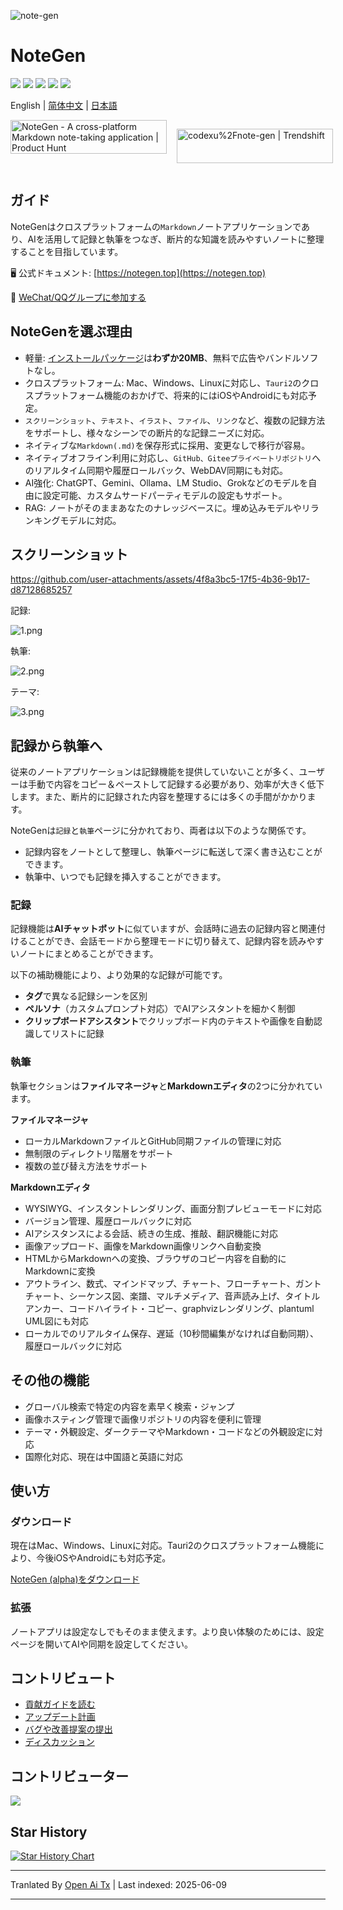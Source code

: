 ![note-gen](https://socialify.git.ci/codexu/note-gen/image?custom_description=Cross-Platform+%7C+LLM+%7C+Markdown+%7C++Recording++%26+Writing&description=1&font=Raleway&forks=1&issues=1&logo=https%3A%2F%2Fcamo.githubusercontent.com%2Fbe4a3a39f8724658ad5bc549d63f0454ad4ca98564c73b7b0778704ca5212509%2F68747470733a2f2f73322e6c6f6c692e6e65742f323032352f30352f32362f594d4e67784b5644724238345a74572e706e67&name=1&owner=1&pattern=Circuit+Board&stargazers=1&theme=Light)

# NoteGen

![](https://github.com/codexu/note-gen/actions/workflows/release.yml/badge.svg?branch=release)
![](https://img.shields.io/github/v/release/codexu/note-gen)
![](https://img.shields.io/badge/version-alpha-orange)
![](https://img.shields.io/github/downloads/codexu/note-gen/total)
![](https://img.shields.io/github/commit-activity/m/codexu/note-gen)

English | [简体中文](.github/README.zh.md) | [日本語](.github/README.ja.md)

<div style="display: flex; gap: 1rem;">
  <a href="https://www.producthunt.com/products/notegen-2?embed=true&utm_source=badge-featured&utm_medium=badge&utm_source=badge-notegen&#0045;2" target="_blank"><img src="https://api.producthunt.com/widgets/embed-image/v1/featured.svg?post_id=956348&theme=light&t=1749194675492" alt="NoteGen - A&#0032;cross&#0045;platform&#0032;Markdown&#0032;note&#0045;taking&#0032;application | Product Hunt" style="width: 250px; height: 54px;" width="250" height="54" /></a>

  <a href="https://trendshift.io/repositories/12784" target="_blank"><img src="https://trendshift.io/api/badge/repositories/12784" alt="codexu%2Fnote-gen | Trendshift" style="width: 250px; height: 55px;" width="250" height="55"/></a>
</div>

## ガイド

NoteGenはクロスプラットフォームの`Markdown`ノートアプリケーションであり、AIを活用して記録と執筆をつなぎ、断片的な知識を読みやすいノートに整理することを目指しています。

🖥️ 公式ドキュメント: [https://notegen.top](https://notegen.top)

💬 [WeChat/QQグループに参加する](https://github.com/codexu/note-gen/discussions/110)

## NoteGenを選ぶ理由

- 軽量: [インストールパッケージ](https://github.com/codexu/note-gen/releases)は**わずか20MB**、無料で広告やバンドルソフトなし。
- クロスプラットフォーム: Mac、Windows、Linuxに対応し、`Tauri2`のクロスプラットフォーム機能のおかげで、将来的にはiOSやAndroidにも対応予定。
- `スクリーンショット`、`テキスト`、`イラスト`、`ファイル`、`リンク`など、複数の記録方法をサポートし、様々なシーンでの断片的な記録ニーズに対応。
- ネイティブな`Markdown(.md)`を保存形式に採用、変更なしで移行が容易。
- ネイティブオフライン利用に対応し、`GitHub、Giteeプライベートリポジトリ`へのリアルタイム同期や履歴ロールバック、WebDAV同期にも対応。
- AI強化: ChatGPT、Gemini、Ollama、LM Studio、Grokなどのモデルを自由に設定可能、カスタムサードパーティモデルの設定もサポート。
- RAG: ノートがそのままあなたのナレッジベースに。埋め込みモデルやリランキングモデルに対応。

## スクリーンショット

https://github.com/user-attachments/assets/4f8a3bc5-17f5-4b36-9b17-d87128685257

記録:

![1.png](https://s2.loli.net/2025/05/19/Cs5viKfkqb2HJmd.png)

執筆:

![2.png](https://s2.loli.net/2025/05/19/5vwQBPoLr6jzgUA.png)

テーマ:

![3.png](https://s2.loli.net/2025/05/19/8yU72prmWdsCHeu.png)

## 記録から執筆へ

従来のノートアプリケーションは記録機能を提供していないことが多く、ユーザーは手動で内容をコピー＆ペーストして記録する必要があり、効率が大きく低下します。また、断片的に記録された内容を整理するには多くの手間がかかります。

NoteGenは`記録`と`執筆`ページに分かれており、両者は以下のような関係です。

- 記録内容をノートとして整理し、執筆ページに転送して深く書き込むことができます。
- 執筆中、いつでも記録を挿入することができます。

### 記録

記録機能は**AIチャットボット**に似ていますが、会話時に過去の記録内容と関連付けることができ、会話モードから整理モードに切り替えて、記録内容を読みやすいノートにまとめることができます。

以下の補助機能により、より効果的な記録が可能です。

- **タグ**で異なる記録シーンを区別
- **ペルソナ**（カスタムプロンプト対応）でAIアシスタントを細かく制御
- **クリップボードアシスタント**でクリップボード内のテキストや画像を自動認識してリストに記録

### 執筆

執筆セクションは**ファイルマネージャ**と**Markdownエディタ**の2つに分かれています。

**ファイルマネージャ**

- ローカルMarkdownファイルとGitHub同期ファイルの管理に対応
- 無制限のディレクトリ階層をサポート
- 複数の並び替え方法をサポート

**Markdownエディタ**

- WYSIWYG、インスタントレンダリング、画面分割プレビューモードに対応
- バージョン管理、履歴ロールバックに対応
- AIアシスタンスによる会話、続きの生成、推敲、翻訳機能に対応
- 画像アップロード、画像をMarkdown画像リンクへ自動変換
- HTMLからMarkdownへの変換、ブラウザのコピー内容を自動的にMarkdownに変換
- アウトライン、数式、マインドマップ、チャート、フローチャート、ガントチャート、シーケンス図、楽譜、マルチメディア、音声読み上げ、タイトルアンカー、コードハイライト・コピー、graphvizレンダリング、plantuml UML図にも対応
- ローカルでのリアルタイム保存、遅延（10秒間編集がなければ自動同期）、履歴ロールバックに対応

## その他の機能

- グローバル検索で特定の内容を素早く検索・ジャンプ
- 画像ホスティング管理で画像リポジトリの内容を便利に管理
- テーマ・外観設定、ダークテーマやMarkdown・コードなどの外観設定に対応
- 国際化対応、現在は中国語と英語に対応

## 使い方

### ダウンロード

現在はMac、Windows、Linuxに対応。Tauri2のクロスプラットフォーム機能により、今後iOSやAndroidにも対応予定。

[NoteGen (alpha)をダウンロード](https://github.com/codexu/note-gen/releases)

### 拡張

ノートアプリは設定なしでもそのまま使えます。より良い体験のためには、設定ページを開いてAIや同期を設定してください。

## コントリビュート

- [貢献ガイドを読む](https://raw.githubusercontent.com/codexu/note-gen/dev/.github/CONTRIBUTING.md)
- [アップデート計画](https://github.com/codexu/note-gen/issues/46)
- [バグや改善提案の提出](https://github.com/codexu/note-gen/issues)
- [ディスカッション](https://github.com/codexu/note-gen/discussions)

## コントリビューター

<a href="https://github.com/codexu/note-gen/graphs/contributors">
  <img src="https://contrib.rocks/image?repo=codexu/note-gen" />
</a>

## Star History

[![Star History Chart](https://api.star-history.com/svg?repos=codexu/note-gen&type=Date)](https://www.star-history.com/#codexu/note-gen&Date)


---

Tranlated By [Open Ai Tx](https://github.com/OpenAiTx/OpenAiTx) | Last indexed: 2025-06-09

---